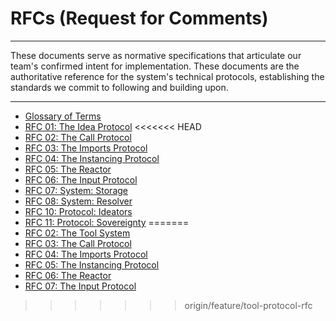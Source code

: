 # RFCs (Request for Comments)

---

These documents serve as normative specifications that articulate our team's confirmed intent for implementation. These documents are the authoritative reference for the system's technical protocols, establishing the standards we commit to following and building upon.

---

- [Glossary of Terms](./00_glossary.md)
- [RFC 01: The Idea Protocol](./01_protocol_ideas.md)
<<<<<<< HEAD
- [RFC 02: The Call Protocol](./02_agent_calls.md)
- [RFC 03: The Imports Protocol](./03_agent_imports.md)
- [RFC 04: The Instancing Protocol](./04_agent_instancing.md)
- [RFC 05: The Reactor](./05_system_reactor.md)
- [RFC 06: The Input Protocol](./06_agent_input.md)
- [RFC 07: System: Storage](./07_system_storage.md)
- [RFC 08: System: Resolver](./08_system_resolver.md)
- [RFC 10: Protocol: Ideators](./10_protocol_ideators.md)
- [RFC 11: Protocol: Sovereignty](./11_protocol_sovereignty.md)
=======
- [RFC 02: The Tool System](./02_agent_tools.md)
- [RFC 03: The Call Protocol](./03_agent_calls.md)
- [RFC 04: The Imports Protocol](./04_agent_imports.md)
- [RFC 05: The Instancing Protocol](./05_agent_instancing.md)
- [RFC 06: The Reactor](./06_system_reactor.md)
- [RFC 07: The Input Protocol](./07_agent_input.md)
>>>>>>> origin/feature/tool-protocol-rfc
